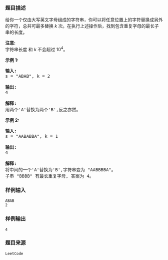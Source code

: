 ### 题目描述
<p>给你一个仅由大写英文字母组成的字符串，你可以将任意位置上的字符替换成另外的字符，总共可最多替换&nbsp;<em>k&nbsp;</em>次。在执行上述操作后，找到包含重复字母的最长子串的长度。</p>

<p><strong>注意:</strong><br>
字符串长度 和 <em>k </em>不会超过&nbsp;10<sup>4</sup>。</p>

<p><strong>示例 1:</strong></p>

<pre><strong>输入:</strong>
s = "ABAB", k = 2

<strong>输出:</strong>
4

<strong>解释:</strong>
用两个'A'替换为两个'B',反之亦然。
</pre>

<p><strong>示例 2:</strong></p>

<pre><strong>输入:</strong>
s = "AABABBA", k = 1

<strong>输出:</strong>
4

<strong>解释:</strong>
将中间的一个'A'替换为'B',字符串变为 "AABBBBA"。
子串 "BBBB" 有最长重复字母, 答案为 4。
</pre>
### 样例输入<br>
```
ABAB
2
```
### 样例输出<br>
```
4
```
### 题目来源  
`LeetCode`